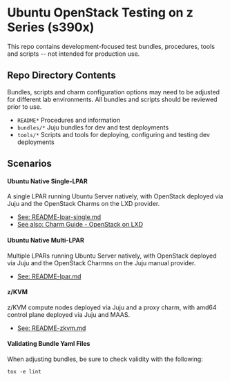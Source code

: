# Ubuntu OpenStack Testing on z Series (s390x)

This repo contains development-focused test bundles, procedures, tools and 
scripts -- not intended for production use.

## Repo Directory Contents

Bundles, scripts and charm configuration options may need to be adjusted 
for different lab environments.  All bundles and scripts should be reviewed
prior to use.

 * ``README*``  Procedures and information
 * ``bundles/*``  Juju bundles for dev and test deployments
 * ``tools/*``  Scripts and tools for deploying, configuring and testing dev deployments

## Scenarios

#### Ubuntu Native Single-LPAR
A single LPAR running Ubuntu Server natively, with OpenStack deployed via 
Juju and the OpenStack Charms on the LXD provider.

 - [See: README-lpar-single.md](README-lpar-single.md)
 - [See also: Charm Guide - OpenStack on LXD](http://docs.openstack.org/developer/charm-guide/openstack-on-lxd.html)

#### Ubuntu Native Multi-LPAR
Multiple LPARs running Ubuntu Server natively, with OpenStack deployed via 
Juju and the OpenStack Charmns on the Juju manual provider.

 - [See: README-lpar.md](README-lpar.md)

#### z/KVM
z/KVM compute nodes deployed via Juju and a proxy charm, with amd64 control 
plane deployed via Juju and MAAS.

  - [See: README-zkvm.md](README-zkvm.md)

#### Validating Bundle Yaml Files

When adjusting bundles, be sure to check validity with the following:

```
tox -e lint
```
